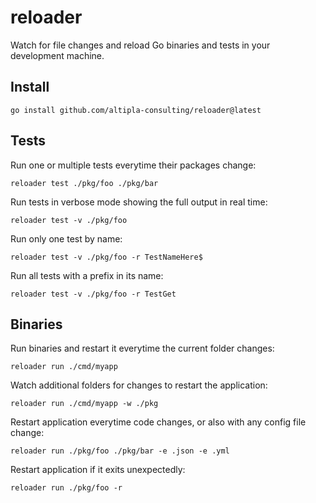 
# reloader

Watch for file changes and reload Go binaries and tests in your development machine.


## Install

```shell
go install github.com/altipla-consulting/reloader@latest
```


## Tests

Run one or multiple tests everytime their packages change:
```shell
reloader test ./pkg/foo ./pkg/bar
```

Run tests in verbose mode showing the full output in real time:
```shell
reloader test -v ./pkg/foo
```

Run only one test by name:
```shell
reloader test -v ./pkg/foo -r TestNameHere$
```

Run all tests with a prefix in its name:
```shell
reloader test -v ./pkg/foo -r TestGet
```


## Binaries

Run binaries and restart it everytime the current folder changes:
```shell
reloader run ./cmd/myapp
```

Watch additional folders for changes to restart the application:
```shell
reloader run ./cmd/myapp -w ./pkg
```

Restart application everytime code changes, or also with any config file change:
```shell
reloader run ./pkg/foo ./pkg/bar -e .json -e .yml
```

Restart application if it exits unexpectedly:
```shell
reloader run ./pkg/foo -r
```
